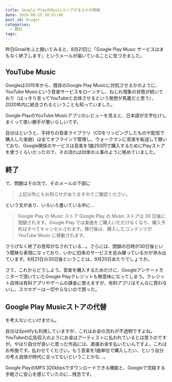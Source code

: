 ```yaml
---
title: Google PlayのMusicストアがまさかの閉鎖
date: 2020-08-25 10:51:40
post_id: 6cugzr
categories:
  - 雑記
tags:
---
```


昨日Gmailをふと開いてみると、8月21日に「Google Play Music サービスはまもなく終了します」というメールが届いていることに気づきました。

<!-- more -->

## YouTube Music

Googleは2015年から、既存のGoogle Play Musicに対抗させるかのように、YouTube Musicという音楽サービスをローンチし、ねじれ現象の状態が続いており（はっきり言ってYouTubeと合体させるという発想が馬鹿だと思う）、2020年内に統合されるということも知っていました。

Google PlayのYouTube Musicアプリのレビューを見ると、日本語が文字化けしまくって使い勝手が悪いらしいです。

自分はというと、手持ちの音楽ライブラリ（CDをリッピングしたものや配信で購入した楽曲）は全てオフラインで管理し、ウォークマンに音楽を転送して聴いており、Google関係のサービスは音楽を1曲250円で購入するためにPlayストアを使うくらいだったので、その流れは対岸の火事のように眺めていました。


## 終了

で、問題はその次で、そのメールの下部に

> 上記以外にもお知らせがありますのでご確認ください。

という文があり、いろいろ書いている中に...

> Google Play の Music ストア
Google Play の Music ストアは 30 日後に閉鎖されます。Google Play では楽曲をご購入いただけなくなり、購入予約はすべてキャンセルされます。移行後は、購入したコンテンツが YouTube Music に移動されます。

さりげなく終了の告知がなされている...。さらには、閉鎖の日時が30日後という曖昧な表現になっており、いかに旧来のサービスを忌み嫌っているかが滲み出ています。8月21日の30日後ということは、9月20日あたりでしょうか。

さて、これからどうしよう。音楽を購入するためだけに、Googleアンケートモニターで頂いていたGoogle Playクレジットも無意味になってしまう。クレジット自体は有料アプリやゲームの課金に使えますが、有料アプリはそんなに買わないし、スマホゲーは一切やらないので困った。


## Google Play Musicストアの代替

を考えないといけません。

自分はSpotifyも利用していますが、これはお金の流れが不透明ですよね。YouTubeの広告収入のようにお金はアーティストに払われているとは思うのですが。やはり自分が良いと思った作品には、直接お金を払いたいんですよ。これはお布施です。払わせてください。もう音楽を1曲単位で購入したい、という自分の考え自体が時代に合ってないということかな...。

Google PlayのMP3 320kbpsでダウンロードできる機能と、Googleで完結する手軽さに安心を感じていたのに...残念です。
